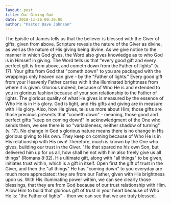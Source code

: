 ```yaml
---
layout: post
title: Our Giving God
date: 2018-11-26 00:30:00
author: "Pastor Dave Johnson"
---
```


The Epistle of James tells us that the believer is blessed with the Giver of gifts, given from above.  Scripture reveals the nature of the Giver as divine, as well as the nature of His giving being divine.  As we give notice to the manner in which God gives, the Word also gives knowledge as to who God is in Himself in giving.  The Word tells us that "every good gift and every perfect gift is from above, and cometh down from the Father of lights" (v. 17).   Your gifts from God that "cometh down" to you are packaged with the wrappings only heaven can give - by the "Father of lights."  Every good gift from your Heavenly Father carries with it the illuminated brightness from where it is given.  Glorious indeed, because of Who He is and extended to you in glorious fashion because of your son relationship to the Father of lights.  The glorious quality of what He gives is measured by the essence of Who He is in His glory.  God is light, and His gifts and giving are in measure with His glory.  Also, how He gives, tells us more about Him; those gifts are those precious presents that "cometh down"  - meaning, those good and perfect gifts "keep on coming down!"  In acknowledgment of the One who sends them, we see there is no "variableness, neither shadow of turning" (v. 17).  No change in God's glorious nature means there is no change in His glorious giving to His own.  They keep on coming because of Who He is in His relationship with His own!  Therefore, much is known by the One who gives, building our trust in the Giver.  "He that spared no his own Son, but delivered him up for us all, how shall he not with him also freely give us all things" (Romans 8:32).  His ultimate gift, along with "all things" to be given, initiates trust within, which is a gift in itself.  Open first the gift of trust in the Giver, and then the "all things" He has "coming down" to you everyday are much more appreciated: they are from our Father, given with His brightness upon us.  With His illuminating power within, we can see clearly those blessings, that they are from God because of our trust relationship with Him.  Allow Him to build that glorious gift of trust in your heart because of Who He is: "the Father of lights" - then we can see that we are truly blessed.